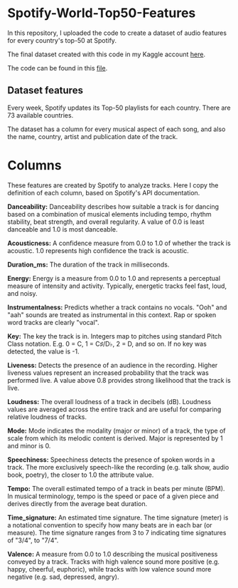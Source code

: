 # Spotify-World-Top50-Features
In this repository, I uploaded the code to create a dataset of audio features for every country's top-50 at Spotify.

The final dataset created with this code in my Kaggle account [here](https://www.kaggle.com/datasets/miquelneck/worlds-spotify-top-50-playlist-musicality-data).

The code can be found in this [file](/spotipy-world-top50.py).

## Dataset features
Every week, Spotify updates its Top-50 playlists for each country. There are 73 available countries.

The dataset has a column for every musical aspect of each song, and also the name, country, artist and publication date of the track.

# Columns

These features are created by Spotify to analyze tracks. Here I copy the definition of each column, based on Spotify's API documentation.

**Danceability:** Danceability describes how suitable a track is for dancing based on a combination of musical elements including tempo, rhythm stability, beat strength, and overall regularity. A value of 0.0 is least danceable and 1.0 is most danceable.

**Acousticness:** A confidence measure from 0.0 to 1.0 of whether the track is acoustic. 1.0 represents high confidence the track is acoustic.

**Duration_ms:** The duration of the track in milliseconds.

**Energy:** Energy is a measure from 0.0 to 1.0 and represents a perceptual measure of intensity and activity. Typically, energetic tracks feel fast, loud, and noisy. 

**Instrumentalness:** Predicts whether a track contains no vocals. "Ooh" and "aah" sounds are treated as instrumental in this context. Rap or spoken word tracks are clearly "vocal".

**Key:** The key the track is in. Integers map to pitches using standard Pitch Class notation. E.g. 0 = C, 1 = C♯/D♭, 2 = D, and so on. If no key was detected, the value is -1.

**Liveness:** Detects the presence of an audience in the recording. Higher liveness values represent an increased probability that the track was performed live. A value above 0.8 provides strong likelihood that the track is live.

**Loudness:** The overall loudness of a track in decibels (dB). Loudness values are averaged across the entire track and are useful for comparing relative loudness of tracks.

**Mode:** Mode indicates the modality (major or minor) of a track, the type of scale from which its melodic content is derived. Major is represented by 1 and minor is 0.

**Speechiness:** Speechiness detects the presence of spoken words in a track. The more exclusively speech-like the recording (e.g. talk show, audio book, poetry), the closer to 1.0 the attribute value. 

**Tempo:** The overall estimated tempo of a track in beats per minute (BPM). In musical terminology, tempo is the speed or pace of a given piece and derives directly from the average beat duration.

**Time_signature:** An estimated time signature. The time signature (meter) is a notational convention to specify how many beats are in each bar (or measure). The time signature ranges from 3 to 7 indicating time signatures of "3/4", to "7/4".

**Valence:** A measure from 0.0 to 1.0 describing the musical positiveness conveyed by a track. Tracks with high valence sound more positive (e.g. happy, cheerful, euphoric), while tracks with low valence sound more negative (e.g. sad, depressed, angry).

